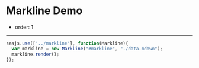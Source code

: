 # Markline Demo

- order: 1

---

<link rel="stylesheet" href="../timeline.css" type="text/css" media="screen" charset="utf-8">

<div id="markline"></div>

````js
seajs.use(['../markline'], function(Markline){
  var markline = new Markline("#markline", "./data.mdown");
  markline.render();
});
````
